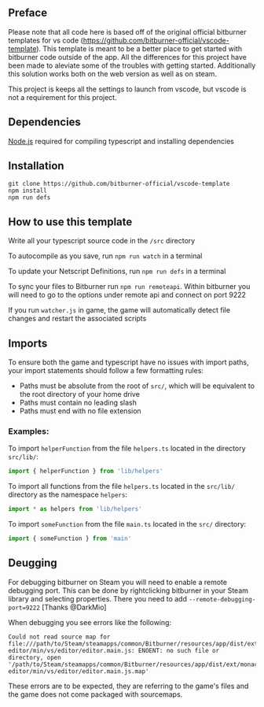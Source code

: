 ## Preface
Please note that all code here is based off of the original official bitburner templates for vs code (https://github.com/bitburner-official/vscode-template). This template is meant to be a better place to get started with bitburner code outside of the app. All the differences for this project have been made to aleviate some of the troubles with getting started. Additionally this solution works both on the web version as well as on steam.

This project is keeps all the settings to launch from vscode, but vscode is not a requirement for this project.

## Dependencies
[Node.js](https://nodejs.org/en/download/) required for compiling typescript and installing dependencies

## Installation
```
git clone https://github.com/bitburner-official/vscode-template
npm install
npm run defs
```

## How to use this template
Write all your typescript source code in the `/src` directory

To autocompile as you save, run `npm run watch` in a terminal

To update your Netscript Definitions, run `npm run defs` in a terminal

To sync your files to Bitburner run `npm run remoteapi`. Within bitburner you will need to go to the options under remote api and connect on port 9222

If you run `watcher.js` in game, the game will automatically detect file changes and restart the associated scripts

## Imports
To ensure both the game and typescript have no issues with import paths, your import statements should follow a few formatting rules:

 * Paths must be absolute from the root of `src/`, which will be equivalent to the root directory of your home drive
 * Paths must contain no leading slash
 * Paths must end with no file extension

 ### Examples:

To import `helperFunction` from the file `helpers.ts` located in the directory `src/lib/`: 

```js
import { helperFunction } from 'lib/helpers'
```

To import all functions from the file `helpers.ts` located in the `src/lib/` directory as the namespace `helpers`:

```js
import * as helpers from 'lib/helpers'
```

To import `someFunction` from the file `main.ts` located in the `src/` directory:

```js
import { someFunction } from 'main'
```

## Deugging

For debugging bitburner on Steam you will need to enable a remote debugging port. This can be done by rightclicking bitburner in your Steam library and selecting properties. There you need to add `--remote-debugging-port=9222` [Thanks @DarkMio]

When debugging you see errors like the following:

```
Could not read source map for file:///path/to/Steam/steamapps/common/Bitburner/resources/app/dist/ext/monaco-editor/min/vs/editor/editor.main.js: ENOENT: no such file or directory, open '/path/to/Steam/steamapps/common/Bitburner/resources/app/dist/ext/monaco-editor/min/vs/editor/editor.main.js.map'
```

These errors are to be expected, they are referring to the game's files and the game does not come packaged with sourcemaps.